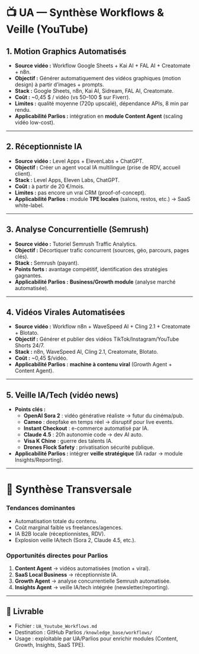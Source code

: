 # 📺 UA — Synthèse Workflows & Veille (YouTube)

## 1. Motion Graphics Automatisés
- **Source vidéo :** Workflow Google Sheets + Kai AI + FAL AI + Creatomate + n8n.
- **Objectif :** Générer automatiquement des vidéos graphiques (motion design) à partir d’images + prompts.
- **Stack :** Google Sheets, n8n, Kai AI, Sidream, FAL AI, Creatomate.
- **Coût :** ~0,45 $ / vidéo (vs 50–100 $ sur Fiverr).
- **Limites :** qualité moyenne (720p upscalé), dépendance APIs, 8 min par rendu.
- **Applicabilité Parlios :** intégration en **module Content Agent** (scaling vidéo low-cost).

---

## 2. Réceptionniste IA
- **Source vidéo :** Level Apps + ElevenLabs + ChatGPT.
- **Objectif :** Créer un agent vocal IA multilingue (prise de RDV, accueil client).
- **Stack :** Level Apps, Eleven Labs, ChatGPT.
- **Coût :** à partir de 20 €/mois.
- **Limites :** pas encore un vrai CRM (proof-of-concept).
- **Applicabilité Parlios :** module **TPE locales** (salons, restos, etc.) → SaaS white-label.

---

## 3. Analyse Concurrentielle (Semrush)
- **Source vidéo :** Tutoriel Semrush Traffic Analytics.
- **Objectif :** Décortiquer trafic concurrent (sources, géo, parcours, pages clés).
- **Stack :** Semrush (payant).
- **Points forts :** avantage compétitif, identification des stratégies gagnantes.
- **Applicabilité Parlios :** **Business/Growth module** (analyse marché automatisée).

---

## 4. Vidéos Virales Automatisées
- **Source vidéo :** Workflow n8n + WaveSpeed AI + Cling 2.1 + Creatomate + Blotato.
- **Objectif :** Générer et publier des vidéos TikTok/Instagram/YouTube Shorts 24/7.
- **Stack :** n8n, WaveSpeed AI, Cling 2.1, Creatomate, Blotato.
- **Coût :** ~0,45 $/vidéo.
- **Applicabilité Parlios :** **machine à contenu viral** (Growth Agent + Content Agent).

---

## 5. Veille IA/Tech (vidéo news)
- **Points clés :**
  - **OpenAI Sora 2** : vidéo générative réaliste → futur du cinéma/pub.
  - **Cameo** : deepfake en temps réel → disruptif pour live events.
  - **Instant Checkout** : e-commerce automatisé par IA.
  - **Claude 4.5** : 20h autonomie code → dev AI auto.
  - **Visa K Chine** : guerre des talents IA.
  - **Drones Flock Safety** : privatisation sécurité publique.
- **Applicabilité Parlios :** intégrer **veille stratégique** (IA radar → module Insights/Reporting).

---

# 🔎 Synthèse Transversale

### Tendances dominantes
- Automatisation totale du contenu.
- Coût marginal faible vs freelances/agences.
- IA B2B locale (réceptionnistes, RDV).
- Explosion veille IA/tech (Sora 2, Claude 4.5, etc.).

### Opportunités directes pour Parlios
1. **Content Agent** → vidéos automatisées (motion + viral).
2. **SaaS Local Business** → réceptionniste IA.
3. **Growth Agent** → analyse concurrentielle Semrush automatisée.
4. **Insights Agent** → veille IA/tech intégrée (newsletter/reporting).

---

## 📂 Livrable
- Fichier : `UA_Youtube_Workflows.md`
- Destination : GitHub Parlios `/knowledge_base/workflows/`
- Usage : exploitable par UA/Parlios pour enrichir modules (Content, Growth, Insights, SaaS TPE).

